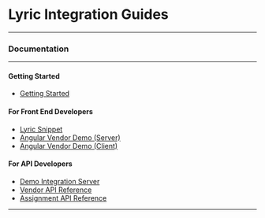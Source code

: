 # Lyric Integration Guides 

<hr/>
<h3>Documentation</h3>
<hr/>
<div class=row>

<div class="col-sm-4">

#### Getting Started

* [Getting Started](!Getting_Started)

</div>

<div class="col-sm-4">

#### For Front End Developers

* [Lyric Snippet](!Lyric_Snippet/Lyric_Snippet)
* [Angular Vendor Demo (Server)](!Angular_Demo/Server_Demo)
* [Angular Vendor Demo (Client)](!Angular_Demo/Client_Demo)

</div>
<div class="col-sm-4">

#### For API Developers
* [Demo Integration Server](!Demo_Integration_Server)
* [Vendor API Reference](https://integrationservices.lyricfinancial.com/docs/vendor-api/)
* [Assignment API Reference](https://lyric-demo-server.herokuapp.com/docs/assignments-api/)

</div>

</div>

<div class="clear"></div>
<hr/>